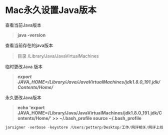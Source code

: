 # Mac永久设置Java版本



查看当前Java版本

> **java -version**

查看当前存在的java版本

> 目录 /Library/Java/JavaVirtualMachines

临时更改Java 版本

> ***export JAVA_HOME=/Library/Java/JavaVirtualMachines/jdk1.8.0_191.jdk/Contents/Home/***

永久更改Java版本

> **echo 'export JAVA_HOME=/Library/Java/JavaVirtualMachines/jdk1.8.0_191.jdk/Contents/Home/' >> ~/.bash_profile source ~/.bash_profile**



```cpp
jarsigner -verbose -keystore /Users/petterp/Desktop/工作/网评相关/网评上线预留/petech.jks -signedjar /Users/petterp/Desktop/test/sing.apk /Users/petterp/Desktop/apk/yuan.apk petech
```

